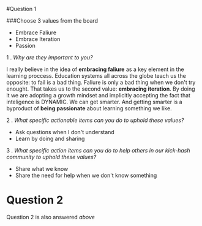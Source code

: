#Question 1

###Choose 3 values from the board 

* Embrace Faliure
* Embrace Iteration 
* Passion

1 . *Why are they important to you?*

I really believe in the idea of **embracing faliure** as a key element in the learning proccess. Education systems all across the globe teach us the opposite: to fail is a bad thing. Faliure is only a bad thing when we don't try enought. That takes us to the second value: **embracing iteration**. By doing it we are adopting a growth mindset and implicitly accepting the fact that inteligence is DYNAMIC. We can get smarter. And getting smarter is a byproduct of **being passionate** about learning something we like.  

2 . *What specific actionable items can you do to uphold these values?*

- Ask questions when I don't understand
- Learn by doing and sharing 

3 . *What specific action items can you do to help others in our kick-hash community to uphold these values?*

- Share what we know
- Share the need for help when we don't know something

# Question 2

Question 2 is also answered *above*
